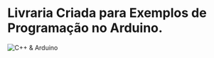 # Livraria Criada para Exemplos de Programação no Arduino.



![C++ & Arduino](https://cpp4arduino.com/assets/images/footer_logo.svg)